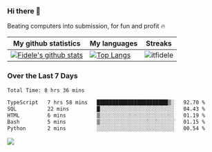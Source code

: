 ### Hi there 👋
<p>Beating computers into submission, for fun and profit 🔥</p>

|My github statistics|My languages|Streaks|
|-|-|-|
|[![Fidele's github stats](https://github-readme-stats.vercel.app/api?username=itfidele&count_private=true&show_icons=true&theme=dark&hide_title=true)](https://github.com/itfidele)|[![Top Langs](https://github-readme-stats.vercel.app/api/top-langs/?username=itfidele&show_icons=true&langs_count=8&theme=dark&layout=compact&hide_title=true)](https://github.com/itfidele)|![itfidele](https://github-readme-streak-stats.herokuapp.com/?user=itfidele&theme=dark)

### Over the Last 7 Days
<!--START_SECTION:waka-->

```txt
Total Time: 8 hrs 36 mins

TypeScript   7 hrs 58 mins   ███████████████████████▒░   92.70 %
SQL          22 mins         █░░░░░░░░░░░░░░░░░░░░░░░░   04.43 %
HTML         6 mins          ▒░░░░░░░░░░░░░░░░░░░░░░░░   01.19 %
Bash         5 mins          ▒░░░░░░░░░░░░░░░░░░░░░░░░   01.15 %
Python       2 mins          ░░░░░░░░░░░░░░░░░░░░░░░░░   00.54 %
```

<!--END_SECTION:waka-->



![](https://komarev.com/ghpvc/?username=itfidele)
